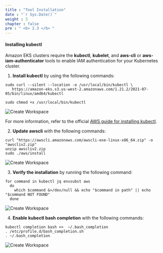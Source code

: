 ```yaml
---
title : "Tool Installation"  
date : "`r Sys.Date()`"  
weight : 3  
chapter : false  
pre : " <b> 2.3 </b> "
---
```


#### Installing kubectl

Amazon EKS clusters require the **kubectl**, **kubelet**, and **aws-cli** or **aws-iam-authenticator** tools to enable IAM authentication for your Kubernetes cluster.

1.  **Install kubectl** by using the following commands:
    
```
sudo curl --silent --location -o /usr/local/bin/kubectl \
   https://amazon-eks.s3.us-west-2.amazonaws.com/1.21.2/2021-07-05/bin/linux/amd64/kubectl

sudo chmod +x /usr/local/bin/kubectl
```

![Create Workspace](/images/2-prerequiste/2.3-installtool/000-installtool.png?featherlight=false&width=90pc)
    
For more information, refer to the official [AWS guide for installing kubectl](https://docs.aws.amazon.com/eks/latest/userguide/install-kubectl.html).
    
2.  **Update awscli** with the following commands:
    

```
curl "https://awscli.amazonaws.com/awscli-exe-linux-x86_64.zip" -o "awscliv2.zip"
unzip awscliv2.zip
sudo ./aws/install
```

![Create Workspace](/images/2-prerequiste/2.3-installtool/002-installtool.png?featherlight=false&width=90pc)

3.  **Verify the installation** by running the following command:

```
for command in kubectl jq envsubst aws
  do
    which $command &>/dev/null && echo "$command in path" || echo "$command NOT FOUND"
  done
```

![Create Workspace](/images/2-prerequiste/2.3-installtool/003-installtool.png?featherlight=false&width=90pc)
    
4.  **Enable kubectl bash completion** with the following commands:
    
```
kubectl completion bash >>  ~/.bash_completion
. /etc/profile.d/bash_completion.sh
. ~/.bash_completion
```
![Create Workspace](/images/2-prerequiste/2.3-installtool/004-installtool.png?featherlight=false&width=90pc)